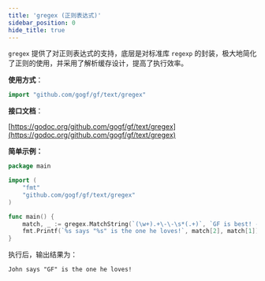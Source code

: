 ```yaml
---
title: 'gregex (正则表达式)'
sidebar_position: 0
hide_title: true
---
```


`gregex` 提供了对正则表达式的支持，底层是对标准库 `regexp` 的封装，极大地简化了正则的使用，并采用了解析缓存设计，提高了执行效率。

**使用方式**：

```go
import "github.com/gogf/gf/text/gregex"

```

**接口文档**：

[https://godoc.org/github.com/gogf/gf/text/gregex](https://godoc.org/github.com/gogf/gf/text/gregex)

**简单示例：**

```go
package main

import (
    "fmt"
    "github.com/gogf/gf/text/gregex"
)

func main() {
    match, _ := gregex.MatchString(`(\w+).+\-\-\s*(.+)`, `GF is best! -- John`)
    fmt.Printf(`%s says "%s" is the one he loves!`, match[2], match[1])
}

```

执行后，输出结果为：

```html
John says "GF" is the one he loves!

```